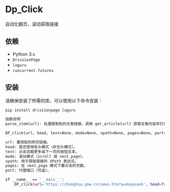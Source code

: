 # Dp_Click

自动化翻页，滚动获取链接

## 依赖

- Python 3.x
- `DrissionPage`
- `loguru`
- `concurrent.futures`

## 安装

请确保安装了所需的库，可以使用以下命令安装：

```bash
pip install drissionpage loguru

函数说明
parse_item(url): 处理提取到的文章链接，调用 get_article(url) 获取文章内容并打印。

DP_click(url, head, text=None, mode=None, xpath=None, pages=None, port=18080):

url: 要爬取的网页链接。
head: 是否使用有头模式（非无头模式）。
text: 点击加载更多或下一页的按钮文本。
mode: 滚动模式（scroll 或 next_page）。
xpath: 用于提取链接的 XPath 表达式。
pages: 在 next_page 模式下要点击的页数。
port: 代理端口（可选）。

if __name__ == '__main__':
    DP_click(url='https://zhonghua.gmw.cn/news.htm?q=deepseek', head=True, text="下一页", mode="next_page", xpath='//h3/a/@href', pages=2)
